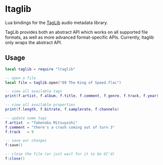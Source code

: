 # ltaglib 

Lua bindings for the [TagLib](http://taglib.github.com/) audio metadata library.

TagLib provides both an abstract API which works on all supported file formats, as well as more advanced format-specific APIs.  Currently, ltaglib only wraps the abstract API.

## Usage

```lua
local taglib = require "ltaglib"

-- open a file
local file = taglib.open("09 The King of Speed.flac")

-- view all available tags
print(f.artist, f.album, f.title, f.comment, f.genre, f.track, f.year)

-- view all available properties
print(f.length, f.bitrate, f.samplerate, f.channels)

-- update some tags
f.artist  = "Takenobu Mitsuyoshi"
f.comment = "there's a crash coming out of turn 3"
f.track   = 9

-- save our changes
f:save()

-- close the file (or just wait for it to be GC'd)
f:close()
```